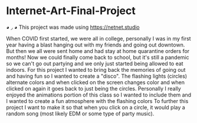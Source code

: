 # Internet-Art-Final-Project
◕ ◞ ◕ This project was made using https://netnet.studio

When COVID first started, we were all in college, personally I was in my first year having a blast hanging out with my friends and going out downtown. But then we all were sent home and had stay at home quarantine orders for months! Now we could finally come back to school, but it's still a pandemic so we can't go out partying and we only just started being allowed to eat indoors. For this project I wanted to bring back the memories of going out and having fun so I wanted to create a "disco". The flashing lights (circles) alternate colors and when clicked on the screen changes color and when clicked on again it goes back to just being the circles. Personally I really enjoyed the animations portion of this class so I wanted to include them and I wanted to create a fun atmosphere with the flashing colors To further this project I want to make it so that when you click on a circle, it would play a random song (most likely EDM or some type of party music).
